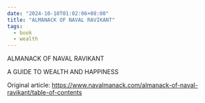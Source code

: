 ```yaml
---
date: "2024-10-10T01:02:06+08:00"
title: "ALMANACK OF NAVAL RAVIKANT"
tags:
  - book
  - wealth
---
```


ALMANACK OF NAVAL RAVIKANT

A GUIDE TO WEALTH AND HAPPINESS

Original article: <https://www.navalmanack.com/almanack-of-naval-ravikant/table-of-contents>

